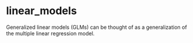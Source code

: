 # linear_models
Generalized linear models (GLMs) can be thought of as a generalization of the multiple linear regression model.
